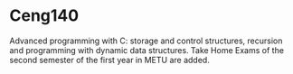 # Ceng140

Advanced programming with C: storage and control structures, recursion and programming with dynamic data structures. 
Take Home Exams of the second semester of the first year in METU are added.
